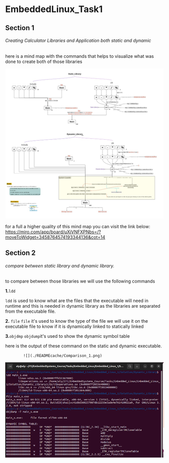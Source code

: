 # EmbeddedLinux_Task1

## Section 1 



###### Creating Calculator Libraries and Application both static and dynamic 

here is a mind map with the commands that helps to visualize what was done to create both of those libraries

![](./READMEcache/Task1.png)

for a full a higher quality of this mind map you can visit the link below:
 https://miro.com/app/board/uXjVNFXPNbs=/?moveToWidget=3458764574193344136&cot=14

## Section 2

###### compare between static library and dynamic library.


to compare between those libraries we will use the following commands 


**1.**`ldd` 

`ldd` is used to know what are the files that the executable will need in runtime and this is needed in dynamic library as the libraries are separated from the executable file.

**2.** `file`
   `file`  it's used to know the type of the file we will use it on the executable file to know if it is dynamically linked to statically linked 

**3.**`objdmp`
 `objdump`it's used to show the dynamic symbol table 


here is the output of these command on the static and dynamic executable.



 			![](./READMEcache/Comparison_1.png) 




![](./READMEcache/Comparison_2.png)



